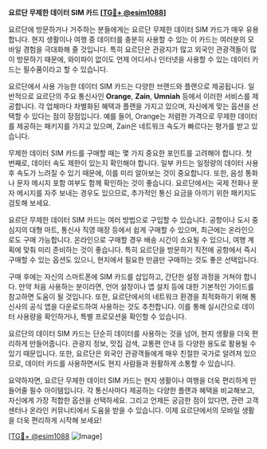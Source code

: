 **요르단 무제한 데이터 SIM 카드 [[TG💪+ @esim1088](https://t.me/s/esim1088)]**

요르단에 방문하거나 거주하는 분들에게는 요르단 무제한 데이터 SIM 카드가 매우 유용합니다. 현지 생활이나 여행 중 데이터를 충분히 사용할 수 있는 이 카드는 여러분의 모바일 경험을 극대화해 줄 것입니다. 특히 요르단은 관광지가 많고 외국인 관광객들이 많이 방문하기 때문에, 와이파이 없이도 언제 어디서나 인터넷을 사용할 수 있는 데이터 카드는 필수품이라고 할 수 있습니다.

요르단에서 사용 가능한 데이터 SIM 카드는 다양한 브랜드와 플랜으로 제공됩니다. 일반적으로 요르단의 주요 통신사인 **Orange**, **Zain**, **Umniah** 등에서 이러한 서비스를 제공합니다. 각 업체마다 차별화된 혜택과 플랜을 가지고 있으며, 자신에게 맞는 옵션을 선택할 수 있다는 점이 장점입니다. 예를 들어, Orange는 저렴한 가격으로 무제한 데이터를 제공하는 패키지를 가지고 있으며, Zain은 네트워크 속도가 빠르다는 평가를 받고 있습니다.

무제한 데이터 SIM 카드를 구매할 때는 몇 가지 중요한 포인트를 고려해야 합니다. 첫 번째로, 데이터 속도 제한이 있는지 확인해야 합니다. 일부 카드는 일정량의 데이터 사용 후 속도가 느려질 수 있기 때문에, 이를 미리 알아보는 것이 중요합니다. 또한, 음성 통화나 문자 메시지 포함 여부도 함께 확인하는 것이 좋습니다. 요르단에서는 국제 전화나 문자 메시지를 자주 보내는 경우도 있으므로, 추가적인 통신 요금을 아끼기 위한 패키지도 검토해 보세요.

요르단 무제한 데이터 SIM 카드는 여러 방법으로 구입할 수 있습니다. 공항이나 도시 중심지의 대형 마트, 통신사 직영 매장 등에서 쉽게 구매할 수 있으며, 최근에는 온라인으로도 구매 가능합니다. 온라인으로 구매할 경우 배송 시간이 소요될 수 있으니, 여행 계획에 맞춰 미리 준비하는 것이 좋습니다. 특히 요르단을 방문하기 직전에 공항에서 즉시 구매할 수 있는 옵션도 있으니, 현지에서 필요한 만큼만 구매하는 것도 좋은 선택입니다.

구매 후에는 자신의 스마트폰에 SIM 카드를 삽입하고, 간단한 설정 과정을 거쳐야 합니다. 만약 처음 사용하는 분이라면, 언어 설정이나 앱 설치 등에 대한 기본적인 가이드를 참고하면 도움이 될 것입니다. 또한, 요르단에서의 네트워크 환경을 최적화하기 위해 통신사의 공식 앱을 다운로드하여 사용하는 것도 추천합니다. 이를 통해 실시간으로 데이터 사용량을 확인하거나, 특별 프로모션을 확인할 수 있습니다.

요르단의 데이터 SIM 카드는 단순히 데이터를 사용하는 것을 넘어, 현지 생활을 더욱 편리하게 만들어줍니다. 관광지 정보, 맛집 검색, 교통편 안내 등 다양한 용도로 활용될 수 있기 때문입니다. 또한, 요르단은 외국인 관광객들에게 매우 친절한 국가로 알려져 있으므로, 데이터 카드를 사용하면서도 현지 사람들과 원활하게 소통할 수 있습니다.

요약하자면, 요르단 무제한 데이터 SIM 카드는 현지 생활이나 여행을 더욱 편리하게 만들어줄 필수 아이템입니다. 각 통신사마다 제공하는 다양한 플랜과 혜택을 비교해보고, 자신에게 가장 적합한 옵션을 선택하세요. 그리고 언제든 궁금한 점이 있다면, 관련 고객 센터나 온라인 커뮤니티에서 도움을 받을 수 있습니다. 이제 요르단에서의 모바일 생활을 더욱 편리하게 시작해 보세요!

[[TG💪+ @esim1088](https://t.me/s/esim1088) ![Image](https://i.postimg.cc/Y0z9fWf4/image.png)]